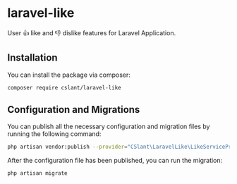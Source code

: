 # laravel-like
User 👍 like and 👎 dislike features for Laravel Application.

## Installation

You can install the package via composer:

```bash
composer require cslant/laravel-like
```

## Configuration and Migrations

You can publish all the necessary configuration and migration files by running the following command:

```bash
php artisan vendor:publish --provider="CSlant\LaravelLike\LikeServiceProvider"
```

After the configuration file has been published, you can run the migration:

```bash
php artisan migrate
```
